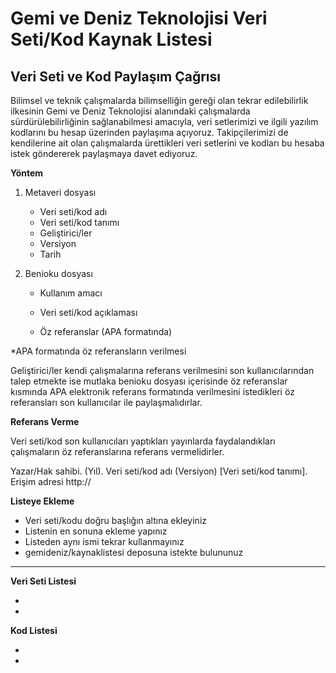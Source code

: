 # Gemi ve Deniz Teknolojisi Veri Seti/Kod Kaynak Listesi

## Veri Seti ve Kod Paylaşım Çağrısı

Bilimsel ve teknik çalışmalarda bilimselliğin gereği olan tekrar edilebilirlik ilkesinin Gemi ve Deniz Teknolojisi alanındaki çalışmalarda sürdürülebilirliğinin sağlanabilmesi amacıyla, veri setlerimizi ve ilgili yazılım kodlarını bu hesap üzerinden paylaşıma açıyoruz. Takipçilerimizi de kendilerine ait olan çalışmalarda ürettikleri veri setlerini ve kodları bu hesaba istek göndererek paylaşmaya davet ediyoruz.

**Yöntem**

1. Metaveri dosyası

   - Veri seti/kod adı
   - Veri seti/kod tanımı
   - Geliştirici/ler
   - Versiyon
   - Tarih

2. Benioku dosyası

   - Kullanım amacı
   - Veri seti/kod açıklaması

   - Öz referanslar (APA formatında)

*APA formatında öz referansların verilmesi

Geliştirici/ler kendi çalışmalarına referans verilmesini son kullanıcılarından talep etmekte ise mutlaka benioku dosyası içerisinde öz referanslar kısmında APA elektronik referans formatında verilmesini istedikleri öz referansları son kullanıcılar ile paylaşmalıdırlar.

**Referans Verme**

Veri seti/kod son kullanıcıları yaptıkları yayınlarda faydalandıkları çalışmaların öz referanslarına referans vermelidirler.

Yazar/Hak sahibi. (Yıl). Veri seti/kod adı (Versiyon) [Veri seti/kod tanımı]. Erişim adresi http://

**Listeye Ekleme**

- Veri seti/kodu doğru başlığın altına ekleyiniz
- Listenin en sonuna ekleme yapınız
- Listeden aynı ismi tekrar kullanmayınız
- gemideniz/kaynaklistesi deposuna istekte bulununuz

---

**Veri Seti Listesi**

- 
- 

**Kod Listesi**

- 
- 
